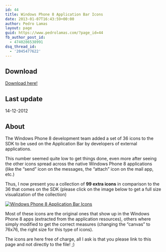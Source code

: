 ```yaml
---
id: 44
title: Windows Phone 8 Application Bar Icons
date: 2013-01-07T16:43:59+00:00
author: Pedro Lamas
layout: page
guid: https://www.pedrolamas.com/?page_id=44
fb_author_post_id:
  - 4740286538991
dsq_thread_id:
  - '2045477622'
---
```


## Download

[Download here!](/wp-content/uploads/downloads/2013/01/WP8AppbarIcons.zip)

## Last update

14-12-2012

## About

The Windows Phone 8 development team added a set of 36 icons to the SDK to be used on the Application Bar by developers of external applications.

This number seemed quite low to get things done, even more after seeing the other icons spread across the native Windows Phone 8 applications (like the “send” icon on the messages, the “attach” icon on the mail app, etc.)

Thus, I now present you a collection of **99 extra icons** in comparison to the 36 that comes on the SDK (please click on the image below to get a full size visualization of the collection)

[![Windows Phone 8 Application Bar Icons](/wp-content/uploads/2013/01/Windows-Phone-8-Application-Bar-Icons-thumb.png)](/wp-content/uploads/2013/01/Windows-Phone-8-Application-Bar-Icons.png)

Most of these icons are the original ones that show up in the Windows Phone 8 apps (extracted from the application resources), others where simply modified to get the correct measures (changing the “canvas” to 76x76, the right size for this type of icons).

The icons are here free of charge, all I ask is that you please link to this page and not directly to the file! ;)

